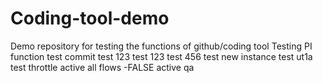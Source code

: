 # Coding-tool-demo
Demo repository for testing the functions of github/coding tool
Testing PI function
test
commit test 123
test
123
test
456
test new instance
test ut1a
test throttle active all flows -FALSE
active
qa
